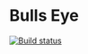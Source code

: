 # Bulls Eye

[![Build status](https://build.appcenter.ms/v0.1/apps/865d994a-548f-4b14-9c67-bddba74c8f92/branches/master/badge)](https://appcenter.ms)
